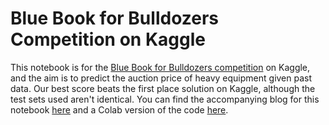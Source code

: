 # Blue Book for Bulldozers Competition on Kaggle

This notebook is for the [Blue Book for Bulldozers competition](https://www.kaggle.com/c/bluebook-for-bulldozers) on Kaggle, and the aim is to predict the auction price of heavy equipment given past data. Our best score beats the first place solution on Kaggle, although the test sets used aren't identical. You can find the accompanying blog for this notebook [here](https://medium.com/python-in-plain-english/blue-book-for-bulldozers-competition-part-1-basic-data-pre-processing-1248cd5d4214) and a Colab version of the code [here](https://colab.research.google.com/drive/1ksY7QO8CScISnEvNyj4_G2i27gKSEoLu?usp=sharing).
